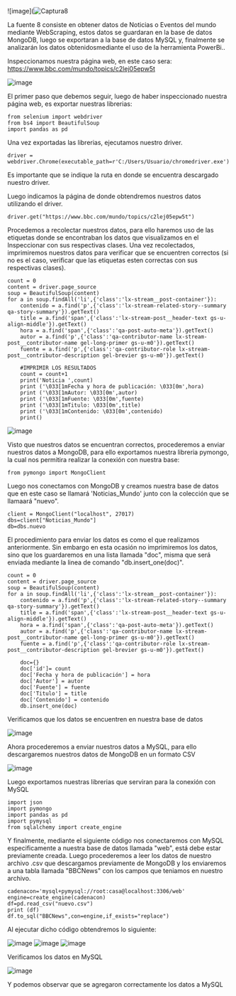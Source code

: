 ![image](![Captura8](https://user-images.githubusercontent.com/74840012/156653352-9613e2a2-8a0e-45f3-a39d-73e96378e535.PNG)

La  fuente 8 consiste en obtener datos de Noticias o Eventos del mundo mediante WebScraping, estos datos se guardaran en la base de datos MongoDB, luego se exportaran a la base de datos MySQL y, finalmente se analizarán los datos obtenidosmediante el uso de la herramienta PowerBi..

Inspeccionamos nuestra página web, en este caso sera: https://www.bbc.com/mundo/topics/c2lej05epw5t

![image](https://user-images.githubusercontent.com/74751902/156231688-3c0840ad-4c15-4454-abf7-9b24e4b1001a.png)  


El primer paso que debemos seguir, luego de haber inspeccionado nuestra página web, es exportar nuestras librerias:

```
from selenium import webdriver
from bs4 import BeautifulSoup
import pandas as pd
```

Una vez exportadas las librerias, ejecutamos nuestro driver.

```
driver = webdriver.Chrome(executable_path=r'C:/Users/Usuario/chromedriver.exe')
```

Es importante que se indique la ruta en donde se encuentra descargado nuestro driver.

Luego indicamos la página de donde obtendremos nuestros datos utilizando el driver.

```
driver.get("https://www.bbc.com/mundo/topics/c2lej05epw5t")
```

Procedemos a recolectar nuestros datos, para ello haremos uso de las etiquetas donde se encontraban los datos que visualizamos en el Inspeccionar con sus respectivas clases.
Una vez recolectados, imprimiremos nuestros datos para verificar que se encuentren correctos (si no es el caso, verificar que las etiquetas esten correctas con sus respectivas clases).

```
count = 0
content = driver.page_source
soup = BeautifulSoup(content)
for a in soup.findAll('li',{'class':'lx-stream__post-container'}):
    contenido = a.find('p',{'class':'lx-stream-related-story--summary qa-story-summary'}).getText()
    title = a.find('span',{'class':'lx-stream-post__header-text gs-u-align-middle'}).getText()
    hora = a.find('span',{'class':'qa-post-auto-meta'}).getText()
    autor = a.find('p',{'class':'qa-contributor-name lx-stream-post__contributor-name gel-long-primer gs-u-m0'}).getText()
    fuente = a.find('p',{'class':'qa-contributor-role lx-stream-post__contributor-description gel-brevier gs-u-m0'}).getText()
    
    #IMPRIMIR LOS RESULTADOS
    count = count+1
    print('Noticia ',count)
    print ('\033[1mFecha y hora de publicación: \033[0m',hora)
    print ('\033[1mAutor: \033[0m',autor)
    print ('\033[1mFuente: \033[0m',fuente)
    print ('\033[1mTitulo: \033[0m',title)
    print ('\033[1mContenido: \033[0m',contenido)
    print()
```

![image](https://user-images.githubusercontent.com/74751902/156231983-41bd8250-8267-41fb-8097-a365e34af6f8.png)


Visto que nuestros datos se encuentran correctos, procederemos a enviar nuestros datos a MongoDB, para ello exportamos nuestra libreria pymongo, la cual nos permitira realizar la conexión con nuestra base:

```
from pymongo import MongoClient
```

Luego nos conectamos con MongoDB y creamos nuestra base de datos que en este caso se llamará 'Noticias_Mundo' junto con la colección que se llamaará "nuevo". 

```
client = MongoClient("localhost", 27017)
dbs=client["Noticias_Mundo"] 
db=dbs.nuevo
```

El procedimiento para enviar los datos es como el que realizamos anteriormente. Sin embargo en esta ocasión no imprimiremos los datos, sino que los guardaremos en una lista llamada "doc", misma que será enviada mediante la linea de comando "db.insert_one(doc)".

```
count = 0
content = driver.page_source
soup = BeautifulSoup(content)
for a in soup.findAll('li',{'class':'lx-stream__post-container'}):
    contenido = a.find('p',{'class':'lx-stream-related-story--summary qa-story-summary'}).getText()
    title = a.find('span',{'class':'lx-stream-post__header-text gs-u-align-middle'}).getText()
    hora = a.find('span',{'class':'qa-post-auto-meta'}).getText()
    autor = a.find('p',{'class':'qa-contributor-name lx-stream-post__contributor-name gel-long-primer gs-u-m0'}).getText()
    fuente = a.find('p',{'class':'qa-contributor-role lx-stream-post__contributor-description gel-brevier gs-u-m0'}).getText()
    
    doc={}
    doc['id']= count
    doc['Fecha y hora de publicación'] = hora
    doc['Autor'] = autor
    doc['Fuente'] = fuente
    doc['Titulo'] = title
    doc['Contenido'] = contenido
    db.insert_one(doc)
```

Verificamos que los datos se encuentren en nuestra base de datos

![image](https://user-images.githubusercontent.com/74751902/156232973-2e89af6a-83f3-4273-ab62-b2fefd1fd066.png)


Ahora procederemos a enviar nuestros datos a MySQL, para ello descargaremos nuestros datos de MongoDB en un formato CSV 

![image](https://user-images.githubusercontent.com/74751902/156233310-1a26ef0f-3234-4411-a92b-5a4f5cf8ae82.png)


Luego exportamos nuestras librerias que serviran para la conexión con MySQL

```
import json
import pymongo
import pandas as pd
import pymysql
from sqlalchemy import create_engine
```

Y finalmente, mediante el siguiente código nos conectaremos con MySQL especificamente a nuestra base de datos llamada "web", está debe estar previamente creada.
Luego procederemos a leer los datos de nuestro archivo .csv que descargamos previamente de MongoDB y los enviaremos a  una tabla llamada "BBCNews" con los campos que teniamos en nuestro archivo.

```
cadenacon='mysql+pymysql://root:casa@localhost:3306/web'
engine=create_engine(cadenacon)
df=pd.read_csv("nuevo.csv")
print (df)
df.to_sql("BBCNews",con=engine,if_exists="replace")
```

Al ejecutar dicho código obtendremos lo siguiente: 


![image](https://user-images.githubusercontent.com/74751902/156440655-3a1d162a-4d89-4451-b0a9-d974f8f5ead5.png) ![image](https://user-images.githubusercontent.com/74751902/156440724-9c5ab07a-06eb-4606-9be0-8ce80148439b.png)  ![image](https://user-images.githubusercontent.com/74751902/156440768-7e60fb35-50d6-44dc-b563-0b5208e2ff53.png)


Verificamos los datos en MySQL 

![image](https://user-images.githubusercontent.com/74751902/156440309-241b6b3c-4e49-436b-800f-a0bd38f26cf5.png)

Y podemos observar que se agregaron correctamente los datos a MySQL
